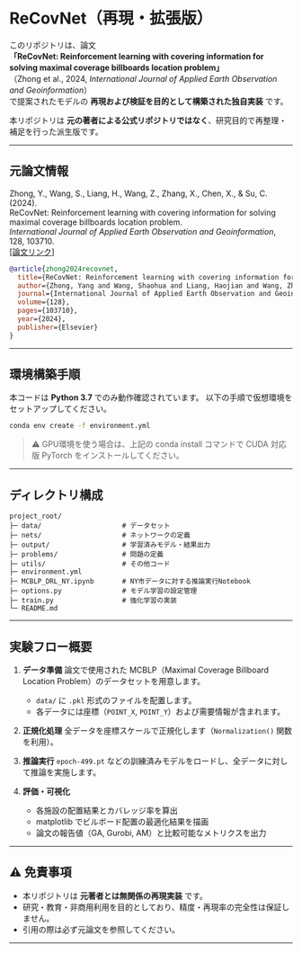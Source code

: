 # ReCovNet（再現・拡張版）

このリポジトリは、論文  
**「ReCovNet: Reinforcement learning with covering information for solving maximal coverage billboards location problem」**  
（Zhong et al., 2024, *International Journal of Applied Earth Observation and Geoinformation*）  
で提案されたモデルの **再現および検証を目的として構築された独自実装** です。  

本リポジトリは **元の著者による公式リポジトリではなく**、研究目的で再整理・補足を行った派生版です。

---

## 元論文情報

Zhong, Y., Wang, S., Liang, H., Wang, Z., Zhang, X., Chen, X., & Su, C. (2024).  
ReCovNet: Reinforcement learning with covering information for solving maximal coverage billboards location problem.  
*International Journal of Applied Earth Observation and Geoinformation*, 128, 103710.  
[[論文リンク]](https://www.sciencedirect.com/science/article/pii/S1569843224000645)

```bibtex
@article{zhong2024recovnet,
  title={ReCovNet: Reinforcement learning with covering information for solving maximal coverage billboards location problem},
  author={Zhong, Yang and Wang, Shaohua and Liang, Haojian and Wang, Zhenbo and Zhang, Xueyan and Chen, Xi and Su, Cheng},
  journal={International Journal of Applied Earth Observation and Geoinformation},
  volume={128},
  pages={103710},
  year={2024},
  publisher={Elsevier}
}
```

---

## 環境構築手順

本コードは **Python 3.7** でのみ動作確認されています。
以下の手順で仮想環境をセットアップしてください。

```bash
conda env create -f environment.yml
```

> ⚠️ GPU環境を使う場合は、上記の conda install コマンドで CUDA 対応版 PyTorch をインストールしてください。
---

## ディレクトリ構成

```text
project_root/
├─ data/                    # データセット
├─ nets/                    # ネットワークの定義
├─ output/                  # 学習済みモデル・結果出力
├─ problems/                # 問題の定義
├─ utils/                   # その他コード
├─ environment.yml
├─ MCBLP_DRL_NY.ipynb       # NY市データに対する推論実行Notebook
├─ options.py               # モデル学習の設定管理
├─ train.py                 # 強化学習の実装
└─ README.md
```

---

## 実験フロー概要

1. **データ準備**
   論文で使用された MCBLP（Maximal Coverage Billboard Location Problem）のデータセットを用意します。

   * `data/` に `.pkl` 形式のファイルを配置します。
   * 各データには座標（`POINT_X`, `POINT_Y`）および需要情報が含まれます。

2. **正規化処理**
   全データを座標スケールで正規化します（`Normalization()` 関数を利用）。

3. **推論実行**
   `epoch-499.pt` などの訓練済みモデルをロードし、全データに対して推論を実施します。

4. **評価・可視化**

   * 各施設の配置結果とカバレッジ率を算出
   * matplotlib でビルボード配置の最適化結果を描画
   * 論文の報告値（GA, Gurobi, AM）と比較可能なメトリクスを出力

---

## ⚠️ 免責事項

* 本リポジトリは **元著者とは無関係の再現実装** です。
* 研究・教育・非商用利用を目的としており、精度・再現率の完全性は保証しません。
* 引用の際は必ず元論文を参照してください。

---